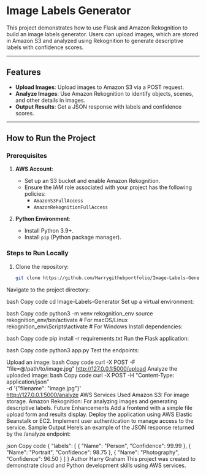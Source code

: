 # Image Labels Generator

This project demonstrates how to use Flask and Amazon Rekognition to build an image labels generator. Users can upload images, which are stored in Amazon S3 and analyzed using Rekognition to generate descriptive labels with confidence scores.

---

## Features
- **Upload Images**: Upload images to Amazon S3 via a POST request.
- **Analyze Images**: Use Amazon Rekognition to identify objects, scenes, and other details in images.
- **Output Results**: Get a JSON response with labels and confidence scores.

---

## How to Run the Project

### Prerequisites
1. **AWS Account**:
   - Set up an S3 bucket and enable Amazon Rekognition.
   - Ensure the IAM role associated with your project has the following policies:
     - `AmazonS3FullAccess`
     - `AmazonRekognitionFullAccess`

2. **Python Environment**:
   - Install Python 3.9+.
   - Install `pip` (Python package manager).

### Steps to Run Locally
1. Clone the repository:
   ```bash
   git clone https://github.com/Harrygithubportfolio/Image-Labels-Generator.git
Navigate to the project directory:

bash
Copy code
cd Image-Labels-Generator
Set up a virtual environment:

bash
Copy code
python3 -m venv rekognition_env
source rekognition_env/bin/activate  # For macOS/Linux
rekognition_env\Scripts\activate     # For Windows
Install dependencies:

bash
Copy code
pip install -r requirements.txt
Run the Flask application:

bash
Copy code
python3 app.py
Test the endpoints:

Upload an image:
bash
Copy code
curl -X POST -F "file=@/path/to/image.jpg" http://127.0.0.1:5000/upload
Analyze the uploaded image:
bash
Copy code
curl -X POST -H "Content-Type: application/json" \
-d '{"filename": "image.jpg"}' \
http://127.0.0.1:5000/analyze
AWS Services Used
Amazon S3: For image storage.
Amazon Rekognition: For analyzing images and generating descriptive labels.
Future Enhancements
Add a frontend with a simple file upload form and results display.
Deploy the application using AWS Elastic Beanstalk or EC2.
Implement user authentication to manage access to the service.
Sample Output
Here’s an example of the JSON response returned by the /analyze endpoint:

json
Copy code
{
  "labels": [
    {
      "Name": "Person",
      "Confidence": 99.99
    },
    {
      "Name": "Portrait",
      "Confidence": 98.75
    },
    {
      "Name": "Photography",
      "Confidence": 96.50
    }
  ]
}
Author
Harry Graham
This project was created to demonstrate cloud and Python development skills using AWS services.

